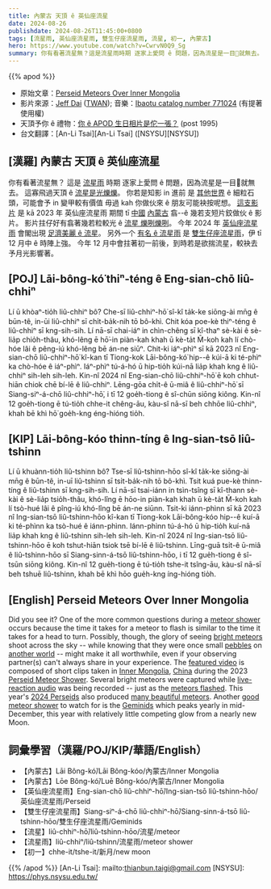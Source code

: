 ```yaml
---
title: 內蒙古 天頂 ê 英仙座流星
date: 2024-08-26
publishdate: 2024-08-26T11:45:00+0800
tags: [流星雨, 英仙座流星雨, 雙生仔座流星雨, 流星, 初一, 內蒙古]
hero: https://www.youtube.com/watch?v=CwrvN0Q9_Sg
summary: 你有看著流星無？這是流星雨時期 逐家上愛問 ê 問題，因為流星是一目𥍉就無去。
---
```


{{% apod %}}

- 原始文章：[Perseid Meteors Over Inner Mongolia](https://apod.nasa.gov/apod/ap240826.html)
- 影片來源：[Jeff Dai](https://twanight.org/profile/jeff-dai/) ([TWAN](https://www.twanight.org/)); 音樂：[Ibaotu catalog number 771024](https://ibaotu.com/sucai/912881.html) (有提著使用權)
- 天頂予你 ê 禮物：[你 ê APOD 生日相片是佗一張？](https://apod.nasa.gov/apod/calendar/allyears.html) (post 1995)
- 台文翻譯：[An-Li Tsai][An-Li Tsai] ([NSYSU][NSYSU])

## [漢羅] 內蒙古 天頂 ê 英仙座流星
你有看著流星無？
這是 [流星雨][meteor shower] 時期 逐家上愛問 ê 問題，因為流星是一目𥍉就無去。
這寡飛過天頂 ê [流星是光爍爍][bright meteors]。
你若是知影 in 進前 是 [其他世界][another world] ê 細粒石頭，可能會予 in 變甲較有價值
毋過 kah 你做伙來 ê 朋友可能袂按呢想。
[這支影片][featured video] 是 kā 2023 年 英仙座流星雨 期間 tī [中國][China] [內蒙古][Inner Mongolia] 翕--ê 幾若支短片鉸做伙 ê 影片。
影片拄仔好有翕著幾若粒較光 ê [流星 爍咧爍咧][meteors flashed]。
今年 2024 年 [英仙座流星雨][Perseid Meteor Shower] 會閣出現 [足濟美麗 ê 流星][many beautiful meteors]。
另外一个 [有名 ê 流星雨][good meteor shower] 是 [雙生仔座流星雨][Geminids]，伊 tī 12 月中 ê 時陣上強。
今年 12 月中會拄著初一前後，到時若是欲揣流星，較袂去予月光影響著。

## [POJ] Lāi-bông-kó͘ thiⁿ-téng ê Eng-sian-chō liû-chhiⁿ
Lí ū khòaⁿ-tio̍h liû-chhiⁿ bô?
Che-sī liû-chhiⁿ-hō͘ sî-kî ta̍k-ke siōng-ài mn̄g ê būn-tê, in-ūi liû-chhiⁿ sī chi̍t-ba̍k-nih tō bô-khì.
Chit kóa poe-kè thiⁿ-téng ê liû-chhiⁿ sī kng-sih-sih.
Lí nā-sī chai-iáⁿ in chìn-chêng sī kî-thaⁿ sè-kài ê sè-lia̍p chio̍h-thâu, khó-lêng ē hō͘-in piàn-kah khah ū kè-ta̍t
M̄-koh kah lí chò-hóe lâi ê pêng-iú khó-lêng bē án-ne siūⁿ.
Chit-ki iáⁿ-phìⁿ sī kā 2023 nî Eng-sian-chō liû-chhiⁿ-hō͘ kî-kan tī Tiong-kok Lāi-bông-kó͘ hip--ê kúi-ā ki té-phìⁿ ka chò-hóe ê iáⁿ-phìⁿ.
Iáⁿ-phìⁿ tú-á-hó ū hip-tio̍h kúi-nā lia̍p khah kng ê liû-chhiⁿ sih-leh sih-leh.
Kin-nî 2024 nî Eng-sian-chō liû-chhiⁿ-hō͘ ē koh chhut-hiān chiok chē bí-lē ê liû-chhiⁿ.
Lēng-gōa chi̍t-ê ū-miâ ê liû-chhiⁿ-hō͘ sī Siang-siⁿ-á-chō liû-chhiⁿ-hō͘, i tī 12 goe̍h-tiong ê sî-chūn siōng kiông.
Kin-nî 12 goe̍h-tiong ē tú-tio̍h chhe-it chêng-āu, kàu-sî nā-sī beh chhōe liû-chhiⁿ, khah bē khì hō͘ goe̍h-kng éng-hióng tio̍h.

## [KIP] Lāi-bông-kóo thinn-tíng ê Ing-sian-tsō liû-tshinn
Lí ū khuànn-tio̍h liû-tshinn bô?
Tse-sī liû-tshinn-hōo sî-kî ta̍k-ke siōng-ài mn̄g ê būn-tê, in-uī liû-tshinn sī tsi̍t-ba̍k-nih tō bô-khì.
Tsit kuá pue-kè thinn-tíng ê liû-tshinn sī kng-sih-sih.
Lí nā-sī tsai-iánn in tsìn-tsîng sī kî-thann sè-kài ê sè-lia̍p tsio̍h-thâu, khó-lîng ē hōo-in piàn-kah khah ū kè-ta̍t
M̄-koh kah lí tsò-hué lâi ê pîng-iú khó-lîng bē án-ne siūnn.
Tsit-ki iánn-phìnn sī kā 2023 nî Ing-sian-tsō liû-tshinn-hōo kî-kan tī Tiong-kok Lāi-bông-kóo hip--ê kuí-ā ki té-phìnn ka tsò-hué ê iánn-phìnn.
Iánn-phìnn tú-á-hó ū hip-tio̍h kuí-nā lia̍p khah kng ê liû-tshinn sih-leh sih-leh.
Kin-nî 2024 nî Ing-sian-tsō liû-tshinn-hōo ē koh tshut-hiān tsiok tsē bí-lē ê liû-tshinn.
Līng-guā tsi̍t-ê ū-miâ ê liû-tshinn-hōo sī Siang-sinn-á-tsō liû-tshinn-hōo, i tī 12 gue̍h-tiong ê sî-tsūn siōng kiông.
Kin-nî 12 gue̍h-tiong ē tú-tio̍h tshe-it tsîng-āu, kàu-sî nā-sī beh tshuē liû-tshinn, khah bē khì hōo gue̍h-kng íng-hióng tio̍h.

## [English] Perseid Meteors Over Inner Mongolia
Did you see it?
One of the more common questions during a [meteor shower][meteor shower] occurs because the time it takes for a meteor to flash is similar to the time it takes for a head to turn.
Possibly, though, the glory of seeing [bright meteors][bright meteors] shoot across the sky -- while knowing that they were once small [pebbles][pebbles] on [another world][another world] -- might make it all worthwhile, even if your observing partner(s) can't always share in your experience.
The [featured video][featured video] is composed of short clips taken in [Inner Mongolia][Inner Mongolia], [China][China] during the 2023 [Perseid Meteor Shower][Perseid Meteor Shower].
Several bright meteors were captured while [live-reaction audio][live-reaction audio] was being recorded -- just as the [meteors flashed][meteors flashed].
This year's [2024 Perseids][2024 Perseids] also produced [many beautiful meteors][many beautiful meteors].
Another [good meteor shower][good meteor shower] to watch for is the [Geminids][Geminids] which peaks yearly in mid-December, this year with relatively little competing glow from a nearly new Moon.

## 詞彙學習（漢羅/POJ/KIP/華語/English）
- 【內蒙古】Lāi Bông-kó͘/Lāi Bông-kóo/內蒙古/Inner Mongolia
- 【內蒙古】Lōe Bông-kó͘/Luē Bông-kóo/內蒙古/Inner Mongolia
- 【英仙座流星雨】Eng-sian-chō liû-chhiⁿ-hō͘/Ing-sian-tsō liû-tshinn-hōo/英仙座流星雨/Perseid
- 【雙生仔座流星雨】Siang-siⁿ-á-chō liû-chhiⁿ-hō͘/Siang-sinn-á-tsō liû-tshinn-hōo/雙生仔座流星雨/Geminids
- 【流星】liû-chhiⁿ-hō͘/liû-tshinn-hōo/流星/meteor
- 【流星雨】liû-chhiⁿ/liû-tshinn/流星雨/meteor shower
- 【初一】chhe-it/tshe-it/新月/new moon

{{% /apod %}}
[An-Li Tsai]: mailto:thianbun.taigi@gmail.com
[NSYSU]: https://phys.nsysu.edu.tw/

[copyright]: https://apod.nasa.gov/apod/fap/lib/about_apod.html#srapply
[License3]: https://creativecommons.org/licenses/by/3.0/
[License2]:https://creativecommons.org/licenses/by-nc-nd/2.0/

[meteor shower]:https://spaceplace.nasa.gov/meteor-shower/
[bright meteors]:https://apod.nasa.gov/apod/ap230809.html
[pebbles]:https://science.nasa.gov/solar-system/meteors-meteorites/facts/
[another world]:https://apod.nasa.gov/apod/ap151118.html
[featured video]:https://youtu.be/CwrvN0Q9_Sg
[Inner Mongolia]:https://youtu.be/1NnMJUvU1L0
[China]:https://en.wikipedia.org/wiki/China
[Perseid Meteor Shower]:https://science.nasa.gov/solar-system/meteors-meteorites/perseids/
[live-reaction audio]:https://youtu.be/olq7Qr1H_PI
[meteors flashed]:https://apod.nasa.gov/apod/ap181209.html
[2024 Perseids]:https://apod.nasa.gov/apod/ap240812.html
[many beautiful meteors]:https://www.facebook.com/media/set/?set=a.488496753878907&type=3
[good meteor shower]:https://www.space.com/39469-best-meteor-showers.html
[Geminids]:https://en.wikipedia.org/wiki/Geminids
